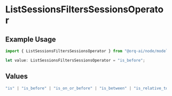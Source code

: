 # ListSessionsFiltersSessionsOperator

## Example Usage

```typescript
import { ListSessionsFiltersSessionsOperator } from "@orq-ai/node/models/operations";

let value: ListSessionsFiltersSessionsOperator = "is_before";
```

## Values

```typescript
"is" | "is_before" | "is_on_or_before" | "is_between" | "is_relative_today" | "is_relative_time" | "is_empty" | "is_not_empty"
```